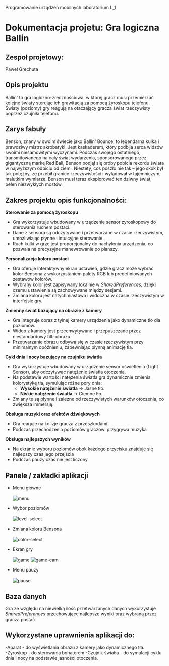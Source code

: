 Programowanie urządzeń mobilnych laboratorium L_1

# Dokumentacja projetu: Gra logiczna Ballin

## Zespoł projetowy:
Paweł Grechuta

## Opis projektu
Ballin' to gra logiczno-zręcznościowa, w której gracz musi przemierzać kolejne światy sterując ich grawitacją za pomocą żyroskopu telefonu. Światy (poziomy) gry reagują na otaczający gracza świat rzeczywisty poprzez czujniki telefonu.

## Zarys fabuły
Benson, znany w swoim świecie jako Ballin' Bounce, to legendarna kulka i prawdziwy mistrz akrobatyki. Jest kaskaderem, który podbija serca widzów swoimi niesamowitymi wyczynami. Podczas swojego ostatniego, transmitowanego na cały świat wydarzenia, sponsorowanego przez gigantyczną markę Red Ball, Benson podjął się próby pobicia rekordu świata w najwyższym odbiciu od ziemi.
Niestety, coś poszło nie tak – jego skok był tak potężny, że przebił granice rzeczywistości i wylądował w tajemniczym, malutkim wymiarze. Benson musi teraz eksplorować ten dziwny świat, pełen niezwykłych mostów.

## Zakres projektu opis funkcjonalności:
 **Sterowanie za pomocą żyroskopu**
- Gra wykorzystuje wbudowany w urządzenie sensor żyroskopowy do sterowania ruchem postaci.
- Dane z sensora są odczytywane i przetwarzane w czasie rzeczywistym, umożliwiając płynne i intuicyjne sterowanie.
- Ruch kulki w grze jest proporcjonalny do nachylenia urządzenia, co pozwala na precyzyjne manewrowanie po planszy.

 **Personalizacja koloru postaci**
- Gra oferuje interaktywny ekran ustawień, gdzie gracz może wybrać kolor Bensona z wykorzystaniem palety RGB lub predefiniowanych zestawów kolorów.
- Wybrany kolor jest zapisywany lokalnie w *SharedPreferences*, dzięki czemu ustawienia są zachowywane między sesjami.
- Zmiana koloru jest natychmiastowa i widoczna w czasie rzeczywistym w interfejsie gry.

 **Zmienny świat bazujący na obrazie z kamery**
- Gra integruje obraz z tylnej kamery urządzenia jako dynamiczne tło dla poziomów.
- Wideo z kamery jest przechwytywane i przepuszczane przez niestandardowy filtr obrazu.
- Przetwarzanie obrazu odbywa się w czasie rzeczywistym przy minimalnym opóźnieniu, zapewniając płynną animację tła.

 **Cykl dnia i nocy bazujący na czujniku światła**
- Gra wykorzystuje wbudowany w urządzenie sensor oświetlenia (Light Sensor), aby odczytywać natężenie światła otoczenia.
- Na podstawie wartości natężenia światła gra dynamicznie zmienia kolorystykę tła, symulując różne pory dnia:
  - **Wysokie natężenie światła** → Jasne tło.
  - **Niskie natężenie światła** → Ciemne tło.
- Zmiany te są płynne i zależne od rzeczywistych warunków otoczenia, co zwiększa immersję.

**Obsługa muzyki oraz efektów dźwiękowych**
- Gra reaguje na kolizje gracza z przeszkodami
- Podczas przechodzenia poziomów graczowi przygrywa muzyka

**Obsługa najlepszych wyników**
- Na ekranie wyboru poziomów obok każdego przycisku znajduje się najlepszy czas jego przejścia
- Podczas pauzy czas nie jest liczony

## Panele / zakładki aplikacji 
- Menu główne <br /> <br />
![menu](https://github.com/user-attachments/assets/f3308bb2-ffa0-4f59-98de-6629b6358639)


- Wybór poziomów <br /> <br />
![level-select](https://github.com/user-attachments/assets/1812ca52-5145-4056-816c-d3bf8565c64c)


- Zmiana koloru Bensona <br /> <br />
![color-select](https://github.com/user-attachments/assets/b4b9dd52-5469-4762-bc10-c8b8f8dc1d96)


- Ekran gry <br /> <br />
![game](https://github.com/user-attachments/assets/dfbac168-583a-4aed-8ddf-2c36d95d635b)
![game-cam](https://github.com/user-attachments/assets/440e402b-9a7d-4a47-8b6b-663bd43c7e3f)


- Menu pauzy <br /> <br />
![pause](https://github.com/user-attachments/assets/6597b85d-0323-4530-a066-b7fa156edd8b)


## Baza danych
Gra ze względu na niewielką ilość przetwarzanych danych wykorzystuje *SharedPreferences* przechowujące najlepsze wyniki oraz wybraną przez gracza postać

## Wykorzystane uprawnienia aplikacji do:
-Aparat - do wyświetlania obrazu z kamery jako dynamicznego tła.
-Żyroskop - do sterowania bohaterem
-Czujnik światła - do symulacji cyklu dnia i nocy na podstawie jasności otoczenia.

